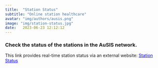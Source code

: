 ```yaml
---
title:  "Station Status"
subtitle: "Online station healthcare"
avatar: "img/authors/ausis.png"
image: "img/station-status.jpg"
date:   2023-06-23 12:12:12
---
```


### Check the status of the stations in the AuSIS network.

This link provides real-time station status via an external website: <a href="https://auspass.edu.au/slmon/" style="color:blue;" target="_blank" rel="noopener noreferrer">Station Status</a>
